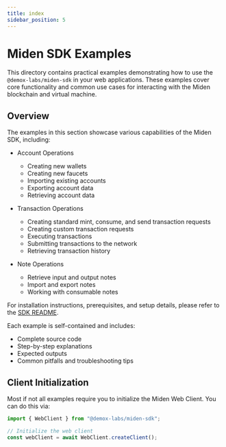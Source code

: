 ```yaml
---
title: index
sidebar_position: 5
---
```


# Miden SDK Examples

This directory contains practical examples demonstrating how to use the `@demox-labs/miden-sdk` in your web applications. These examples cover core functionality and common use cases for interacting with the Miden blockchain and virtual machine.

## Overview

The examples in this section showcase various capabilities of the Miden SDK, including:

- Account Operations

  - Creating new wallets
  - Creating new faucets
  - Importing existing accounts
  - Exporting account data
  - Retrieving account data

- Transaction Operations

  - Creating standard mint, consume, and send transaction requests
  - Creating custom transaction requests
  - Executing transactions
  - Submitting transactions to the network
  - Retrieving transaction history

- Note Operations
  - Retrieve input and output notes
  - Import and export notes
  - Working with consumable notes

For installation instructions, prerequisites, and setup details, please refer to the [SDK README](../../index).

Each example is self-contained and includes:

- Complete source code
- Step-by-step explanations
- Expected outputs
- Common pitfalls and troubleshooting tips

## Client Initialization

Most if not all examples require you to initialize the Miden Web Client. You can do this via:

```typescript
import { WebClient } from "@demox-labs/miden-sdk";

// Initialize the web client
const webClient = await WebClient.createClient();
```
